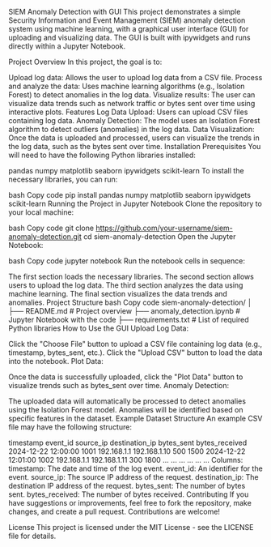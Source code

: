 SIEM Anomaly Detection with GUI
This project demonstrates a simple Security Information and Event Management (SIEM) anomaly detection system using machine learning, with a graphical user interface (GUI) for uploading and visualizing data. The GUI is built with ipywidgets and runs directly within a Jupyter Notebook.

Project Overview
In this project, the goal is to:

Upload log data: Allows the user to upload log data from a CSV file.
Process and analyze the data: Uses machine learning algorithms (e.g., Isolation Forest) to detect anomalies in the log data.
Visualize results: The user can visualize data trends such as network traffic or bytes sent over time using interactive plots.
Features
Log Data Upload: Users can upload CSV files containing log data.
Anomaly Detection: The model uses an Isolation Forest algorithm to detect outliers (anomalies) in the log data.
Data Visualization: Once the data is uploaded and processed, users can visualize the trends in the log data, such as the bytes sent over time.
Installation
Prerequisites
You will need to have the following Python libraries installed:

pandas
numpy
matplotlib
seaborn
ipywidgets
scikit-learn
To install the necessary libraries, you can run:

bash
Copy code
pip install pandas numpy matplotlib seaborn ipywidgets scikit-learn
Running the Project in Jupyter Notebook
Clone the repository to your local machine:

bash
Copy code
git clone https://github.com/your-username/siem-anomaly-detection.git
cd siem-anomaly-detection
Open the Jupyter Notebook:

bash
Copy code
jupyter notebook
Run the notebook cells in sequence:

The first section loads the necessary libraries.
The second section allows users to upload the log data.
The third section analyzes the data using machine learning.
The final section visualizes the data trends and anomalies.
Project Structure
bash
Copy code
siem-anomaly-detection/
│
├── README.md                  # Project overview
├── anomaly_detection.ipynb     # Jupyter Notebook with the code
├── requirements.txt            # List of required Python libraries
How to Use the GUI
Upload Log Data:

Click the "Choose File" button to upload a CSV file containing log data (e.g., timestamp, bytes_sent, etc.).
Click the "Upload CSV" button to load the data into the notebook.
Plot Data:

Once the data is successfully uploaded, click the "Plot Data" button to visualize trends such as bytes_sent over time.
Anomaly Detection:

The uploaded data will automatically be processed to detect anomalies using the Isolation Forest model. Anomalies will be identified based on specific features in the dataset.
Example Dataset Structure
An example CSV file may have the following structure:

timestamp	event_id	source_ip	destination_ip	bytes_sent	bytes_received
2024-12-22 12:00:00	1001	192.168.1.1	192.168.1.10	500	1500
2024-12-22 12:01:00	1002	192.168.1.1	192.168.1.11	300	1800
...	...	...	...	...	...
Columns:
timestamp: The date and time of the log event.
event_id: An identifier for the event.
source_ip: The source IP address of the request.
destination_ip: The destination IP address of the request.
bytes_sent: The number of bytes sent.
bytes_received: The number of bytes received.
Contributing
If you have suggestions or improvements, feel free to fork the repository, make changes, and create a pull request. Contributions are welcome!

License
This project is licensed under the MIT License - see the LICENSE file for details.